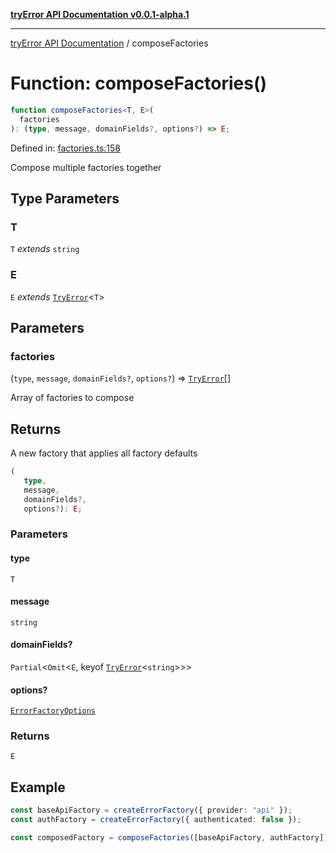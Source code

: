 [**tryError API Documentation v0.0.1-alpha.1**](../index.md)

---

[tryError API Documentation](../index.md) / composeFactories

# Function: composeFactories()

```ts
function composeFactories<T, E>(
  factories
): (type, message, domainFields?, options?) => E;
```

Defined in: [factories.ts:158](https://github.com/oconnorjohnson/try-error/blob/e3ae0308069a4fba073f4543d527ad76373db795/src/factories.ts#L158)

Compose multiple factories together

## Type Parameters

### T

`T` _extends_ `string`

### E

`E` _extends_ [`TryError`](../interfaces/TryError.md)\<`T`\>

## Parameters

### factories

(`type`, `message`, `domainFields?`, `options?`) => [`TryError`](../interfaces/TryError.md)[]

Array of factories to compose

## Returns

A new factory that applies all factory defaults

```ts
(
   type,
   message,
   domainFields?,
   options?): E;
```

### Parameters

#### type

`T`

#### message

`string`

#### domainFields?

`Partial`\<`Omit`\<`E`, keyof [`TryError`](../interfaces/TryError.md)\<`string`\>\>\>

#### options?

[`ErrorFactoryOptions`](../interfaces/ErrorFactoryOptions.md)

### Returns

`E`

## Example

```typescript
const baseApiFactory = createErrorFactory({ provider: "api" });
const authFactory = createErrorFactory({ authenticated: false });

const composedFactory = composeFactories([baseApiFactory, authFactory]);
```
